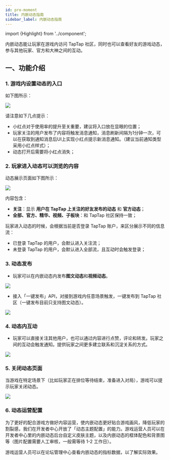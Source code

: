```yaml
---
id: pro-moment
title: 内嵌动态指南
sidebar_label: 内嵌动态指南
---
```

import {Highlight} from '../component';


内嵌动态能让玩家在游戏内访问 TapTap 社区，同时也可以查看好友的游戏动态，参与其他玩家、官方和大神之间的互动。

## 一、功能介绍

### 1. 游戏内设置动态的入口
如下图所示：

![](https://qnblog.ijemy.com/xd-moment06.png)

请注意如下几点提示：
- 小红点对于使用率的提升至关重要，建议将入口放在显眼的位置；
- 玩家关注的用户发布了内容将触发消息通知，消息刷新间隔为1分钟一次，可以在获取到通知消息后UI上实现小红点提示新消息通知。（建议当前通知类型采用小红点样式）；
- 动态打开后需要将小红点消失；


### 2. 玩家进入动态可以浏览的内容
动态展示页面如下图所示：

![](https://qnblog.ijemy.com/xd-moment01.png)

内容包含：

- **关注**：显示 **用户在 TapTap 上关注的好友发布的动态** 和 **官方动态**；
- **全部、官方、精华、视频、子板块**：和 TapTap 社区保持一致；

玩家进入动态的时候，会根据当前是否登录 TapTap 账户，来区分展示不同的信息流：

- 已登录 TapTap 的用户，会默认进入关注流；
- 未登录 TapTap 的用户，会默认进入全部流，且互动时会触发登录；


### 3. 动态发布

- 玩家可以在内嵌动态内发布**图文动态**和**视频动态**。

![](https://qnblog.ijemy.com/xd-moment05.png)

- 接入「一键发布」API，对接到游戏内任意场景触发，一键发布到 TapTap 社区（一键发布目前只支持图文动态）。

![](https://qnblog.ijemy.com/xd_moment_publish1.png)

### 4. 动态内互动

- 玩家可以直接关注其他用户，也可以通过内容进行点赞，评论和转发。玩家之间的互动会触发通知。提供玩家之间更多建立联系和沉淀关系的方式。

![](https://qnblog.ijemy.com/xd-moment03.png)

### 5. 关闭动态页面

当游戏在特定场景下（比如玩家正在排位等待结束，准备进入对局），游戏可以提示玩家关闭动态。

![](https://qnblog.ijemy.com/xd_moment_close.png)

### 6. 动态运营配置

为了更好的配合游戏方做好内容运营，使内嵌动态更好贴合游戏画风，降低玩家的割裂感，我们在开发者中心开放了「动态主题配置」的能力。游戏运营人员可以在开发者中心里的内嵌动态后台自定义皮肤主题，以及内嵌动态的框体配色和背景图等（图片配置需要人工审核，一般需等待 1-2 工作日）。

游戏运营人员可以在论坛管理中心查看内嵌动态的指标数据，以了解实际效果。
